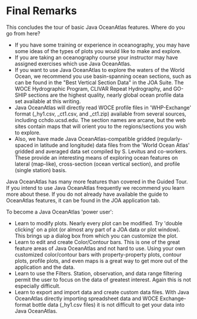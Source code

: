 # Final Remarks
This concludes the tour of basic Java OceanAtlas features. Where do you go from here?

* If you have some training or experience in oceanography, you may have some ideas of the types of plots you would like to make and explore.
* If you are taking an oceanography course your instructor may have assigned exercises which use Java OceanAtlas.
* If you want to use Java OceanAtlas to explore the waters of the World Ocean, we recommend you use basin-spanning ocean sections, such as can be found in the "Best Vertical Section Data" in the JOA Suite. The WOCE Hydrographic Program, CLIVAR Repeat Hydrography, and GO-SHIP sections are the highest quality, nearly global ocean profile data set available at this writing.
* Java OceanAtlas will directly read WOCE profile files in 'WHP-Exchange' format (_hy1.csv, _ct1.csv, and _ct1.zip) available from several sources, including cchdo.ucsd.edu. The section names are arcane, but the web sites contain maps that will orient you to the regions/sections you wish to explore.
* Also, we have made Java OceanAtlas-compatible gridded (regularly-spaced in latitude and longitude) data files from the 'World Ocean Atlas' gridded and averaged data set compiled by S. Levitus and co-workers. These provide an interesting means of exploring ocean features on lateral (map-like), cross-section (ocean vertical section), and profile (single station) basis.

Java OceanAtlas has many more features than covered in the Guided Tour. If you intend to use Java OceanAtlas frequently we recommend you learn more about these. If you do not already have available the guide to OceanAtlas features, it can be found in the JOA application tab.

To become a Java OceanAtlas 'power user':

* Learn to modify plots. Nearly every plot can be modified. Try 'double clicking' on a plot (or almost any part of a JOA data or plot window). This brings up a dialog box from which you can customize the plot.
* Learn to edit and create Color/Contour bars. This is one of the great feature areas of Java OceanAtlas and not hard to use. Using your own customized color/contour bars with property-property plots, contour plots, profile plots, and even maps is a great way to get more out of the application and the data.
* Learn to use the Filters. Station, observation, and data range filtering permit the user to focus on the data of greatest interest. Again this is not especially difficult.
* Learn to export and import data and create custom data files. With Java OceanAtlas directly importing spreadsheet data and WOCE Exchange-format bottle data (_hy1.csv files) it is not difficult to get your data into Java OceanAtlas.